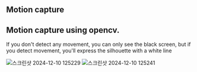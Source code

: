 ## Motion capture  

Motion capture using opencv.
---
If you don't detect any movement, you can only see the black screen, but if you detect movement, you'll express the silhouette with a white line

![스크린샷 2024-12-10 125229](https://github.com/user-attachments/assets/8341f86a-5b49-4c17-b13b-2ecce660a3d9)
![스크린샷 2024-12-10 125241](https://github.com/user-attachments/assets/93555048-fd3f-44b4-91fb-15df56be7a01)
